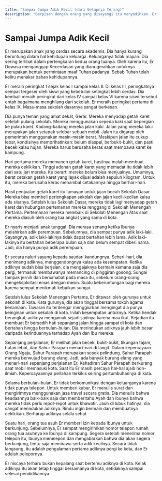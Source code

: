 ```yaml
---
title: "Sampai Jumpa Adik Kecil (dari Gelapnya Terang)"
description: "Berpisah dengan orang yang disayangi itu menyedihkan. Er sangat menyayangi adiknya, Tan. Er harus pergi ke kota meninggalkan Tan di kampung karena dia harus sekolah."
---
```

# Sampai Jumpa Adik Kecil

Er merupakan anak yang cerdas secara akademis. Dia hanya kurang beruntung dalam hal kehidupan keluarga. Keluarganya tidak mapan. Dia sering terlibat dalam pertengkaran kedua orang tuanya. Oleh karena itu, Er Dewasa menganggap Kecerdasan yang dianugerahkan untuknya merupakan bentuk permintaan maaf Tuhan padanya. Sebab Tuhan telah keliru menakar bahan kehidupannya.

Er meraih peringkat 1 sejak kelas I sampai kelas II. Di kelas III, peringkatnya sempat tergeser oleh siswi yang kebetulan setingkat lebih cerdas. Dia kembali meraih peringkat dari kelas IV sampai kelas VI karena siswi tersebut entah bagaimana menghilang dari sekolah. Er meraih peringkat pertama di kelas IX. Masa-masa sekolah dasarnya sangat berkesan.

Dia punya teman yang amat dekat, Gerar. Mereka menyadap getah karet setelah pulang sekolah. Mereka menggunakan sepeda kaki saat bepergian ke pulau karet. Kadang-kadang mereka jalan kaki. Jalan yang mereka lalui merupakan jalan setapak selebar sebuah mobil. Jalan itu digarap oleh pemerintah menggunakan mesin-mesin berat. Meskipun jalan itu cukup lebar, kondisinya memprihatinkan: belum diaspal, berbukit-bukit, dan pasti becek kalau hujan. Mereka harus berusaha keras saat membawa karet ke kampung.

Hari pertama mereka memanen getah karet, hasilnya malah membuat mereka cekikikan. Tinggi adonan getah karet yang memadat itu tidak lebih dari satu jari mereka. Itu berarti mereka belum bisa menjualnya. Umumnya, berat cetakan getah karet yang layak dijual adalah sepuluh kilogram. Untuk itu, mereka berusaha keras menambal cetakannya hingga berhari-hari.

Hasil penjualan getah karet itu lumayan untuk jajan bocah Sekolah Dasar. Mereka bisa membeli perlengkapan sekolah dan jajan kecil-kecilan kalau ada sisanya. Setelah lulus Sekolah Dasar, mereka tidak lagi menyadap getah karet dan hubungan pertemanan mereka renggang di Sekolah Menengah Pertama. Pertemanan mereka membaik di Sekolah Menengah Atas saat mereka diasuh oleh orang tua angkat yang sama di kota.

Er nyaris menjadi anak tunggal. Dia merasa senang ketika Ibunya melahirkan adik perempuan. Sebelumnya, dia sempat punya adik laki-laki. Sayangnya, adik laki-lakinya tidak dapat bertahan lebih lama. Adik laki-lakinya itu bertahan beberapa bulan saja dan belum sempat diberi nama. Jadi, dia hanya punya adik perempuan.

Er secara naluri sayang kepada saudari kandungnya. Sehari-hari, dia menimang adiknya, menggendongnya kalau ada kesempatan. Ketika adiknya sudah bisa berjalan, dia mengajaknya bermain kemana saja dia pergi, termasuk membawanya memancing di pinggiran gosong. Sungai tampak jernih dan bersahabat pada masa itu, sebelum orang-orang mengeksploitasi emas dengan mesin. Suatu keberuntungan bagi mereka karena sempat menikmati kebaikan sungai.

Setelah lulus Sekolah Menengah Pertama, Er ditawari oleh gurunya untuk sekolah di kota. Kata gurunya, dia akan tinggal bersama tokoh agama kenamaan. Tawaran itu terdengar menggiurkan mengingat dia punya keinginan untuk sekolah di kota. Inilah kesempatan untuknya. Ketika hendak berangkat, adiknya mengamuk sejadi-jadinya karena mau ikut. Kejadian itu membuat Er bersedih hati sepanjang jalan hingga sampai di kota dan bertahan hingga berbulan-bulan. Dia merindukan adiknya jauh lebih besar daripada kerinduannya terhadap Ayah dan Ibu mereka.

Sepanjang perjalanan, Er melihat jalan becek, bukit-bukit, tikungan tajam, hutan lebat, dan Sahur Parapah menari-nari di langit. Dalam kepercayaan Orang Ngaju, Sahur Parapah merupakan sosok pelindung. Sahur Parapah mereka berwujud burung elang. Jadi, ada banyak burung elang yang menari-nari sepanjang perjalanan Er. Kehadiran Sahur Parapah berkurang saat mobil memasuki kota. Saat itu Er masih percaya hal-hal ajaib non-ilmiah. Kepercayaannya perlahan terkikis seiring pertumbuhannya di kota.

Selama berbulan-bulan, Er tidak berkomunikasi dengan keluarganya karena tidak punya telepon. Untuk memberi kabar, Er menulis surat dan mengirimnya menggunakan jasa travel secara gratis. Dia menulis bahwa keadaannya baik-baik saja dan memberitahu Ayah dan Ibunya bahwa mereka tidak perlu repot-repot untuk khawatir. Jauh di lubuk hatinya, dia sangat merindukan adiknya. Rindu ingin bermain dan membuatnya cekikikan. Berharap adiknya selalu sehat.

Suatu hari, orang tua asuh Er memberi izin kepada Ibunya untuk berkunjung. Sebelumnya, Er sempat mengirimkan nomor telepon rumah orang tua asuhnya ke Ibunya di kampung. Segera setelah menerima nomor telepon itu, Ibunya menelepon dan mengabarkan bahwa dia akan segera berkunjung, tentu saja membawa serta adik kecilnya. Secara tidak langsung, itu adalah pengalaman pertama adiknya pergi ke kota, dan Er adalah pelopornya.

Er niscaya terharu bukan kepalang saat bertemu adiknya di kota. Kelak adiknya itu akan tetap tinggal bersamanya di kota, setidaknya sampai selesai pendidikannya.
